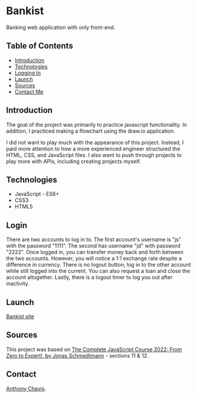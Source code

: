 # Bankist

Banking web application with only front-end.

## Table of Contents

-   [Introduction](#introduction)
-   [Technologies](#technologies)
-   [Logging In](#login)
-   [Launch](#launch)
-   [Sources](#sources)
-   [Contact Me](#contact)

## Introduction

The goal of the project was primarily to practice javascript functionality. In addition, I practiced making a flowchart using the draw.io application.

I did not want to play much with the appearance of this project. Instead, I paid more attention to how a more experienced engineer structured the HTML, CSS, and JavaScript files. I also want to push through projects to play more with APIs, including creating projects myself.

<!-- accounts & login: js: 1111, jd: 2222, stw: 3333, ss: 4444.
A transfer will appear as activity on the account of both the sender and receiver (as long as you don't refresh the browser tab you can login to the receiver's account to check)
Loan will be approved if a deposit is greater than 10% the request(10% of the request must be less than a prior deposit.
 -->

## Technologies

-   JavaScript - ES6+
-   CSS3
-   HTML5

## Login

There are two accounts to log in to. The first account's username is "js" with the password "1111". The second has username "jd" with password "2222". Once logged in, you can transfer money back and forth between the two accounts. However, you will notice a 1:1 exchange rate despite a difference in currency. There is no logout button; log in to the other account while still logged into the current. You can also request a loan and close the account altogether. Lastly, there is a logout timer to log you out after inactivity.

## Launch

[Bankist site](https://anthonychavis.github.io/bankist/)

## Sources

This project was based on [The Complete JavaScript Course 2022: From Zero to Expert!, by Jonas Schmedtmann](https://www.udemy.com/course/the-complete-javascript-course/) - sections 11 & 12.

## Contact

[Anthony Chavis](gitanthony@yahoo.com).

